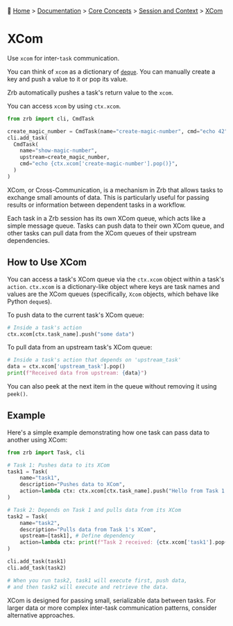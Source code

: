 🔖 [Home](../../../README.md) > [Documentation](../../../../README.md) > [Core Concepts](../../README.md) > [Session and Context](./README.md) > [XCom](./xcom.md)

# XCom

Use `xcom` for inter-`task` communication.

You can think of `xcom` as a dictionary of [`deque`](https://docs.python.org/3/library/collections.html#collections.deque). You can manually create a key and push a value to it or pop its value.

Zrb automatically pushes a task's return value to the `xcom`.

You can access `xcom` by using `ctx.xcom`.

```python
from zrb import cli, CmdTask

create_magic_number = CmdTask(name="create-magic-number", cmd="echo 42")
cli.add_task(
  CmdTask(
    name="show-magic-number",
    upstream=create_magic_number,
    cmd="echo {ctx.xcom['create-magic-number'].pop()}",
  )
)
```

XCom, or Cross-Communication, is a mechanism in Zrb that allows tasks to exchange small amounts of data. This is particularly useful for passing results or information between dependent tasks in a workflow.

Each task in a Zrb session has its own XCom queue, which acts like a simple message queue. Tasks can push data to their own XCom queue, and other tasks can pull data from the XCom queues of their upstream dependencies.

## How to Use XCom

You can access a task's XCom queue via the `ctx.xcom` object within a task's `action`. `ctx.xcom` is a dictionary-like object where keys are task names and values are the XCom queues (specifically, `Xcom` objects, which behave like Python `deque`s).

To push data to the current task's XCom queue:

```python
# Inside a task's action
ctx.xcom[ctx.task_name].push("some data")
```

To pull data from an upstream task's XCom queue:

```python
# Inside a task's action that depends on 'upstream_task'
data = ctx.xcom['upstream_task'].pop()
print(f"Received data from upstream: {data}")
```

You can also peek at the next item in the queue without removing it using `peek()`.

## Example

Here's a simple example demonstrating how one task can pass data to another using XCom:

```python
from zrb import Task, cli

# Task 1: Pushes data to its XCom
task1 = Task(
    name="task1",
    description="Pushes data to XCom",
    action=lambda ctx: ctx.xcom[ctx.task_name].push("Hello from Task 1!")
)

# Task 2: Depends on Task 1 and pulls data from its XCom
task2 = Task(
    name="task2",
    description="Pulls data from Task 1's XCom",
    upstream=[task1], # Define dependency
    action=lambda ctx: print(f"Task 2 received: {ctx.xcom['task1'].pop()}")
)

cli.add_task(task1)
cli.add_task(task2)

# When you run task2, task1 will execute first, push data,
# and then task2 will execute and retrieve the data.
```

XCom is designed for passing small, serializable data between tasks. For larger data or more complex inter-task communication patterns, consider alternative approaches.